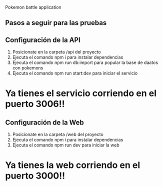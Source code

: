 Pokemon battle application

## Pasos a seguir para las pruebas

## Configuración de la API

1. Posicionate en la carpeta /api del proyecto
2. Ejecuta el comando npm i para instalar dependencias
3. Ejecuta el comando npm run db:import para popular la base de daatos con pokemons
4. Ejecuta el comando npm run start:dev para iniciar el servicio

# Ya tienes el servicio corriendo en el puerto 3006!!

## Configuración de la Web

1. Posicionate en la carpeta /web del proyecto
2. Ejecuta el comando npm i para instalar dependencias
3. Ejecuta el comando npm run dev para iniciar la web

# Ya tienes la web corriendo en el puerto 3000!!

